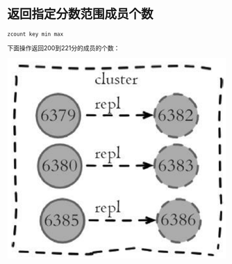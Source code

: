 # 返回指定分数范围成员个数

```text
zcount key min max
```

下面操作返回200到221分的成员的个数：

![](../../.gitbook/assets/image%20%28105%29.png)

